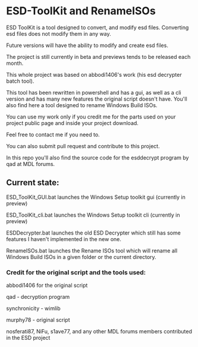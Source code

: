 # ESD-ToolKit and RenameISOs

ESD ToolKit is a tool designed to convert, and modify esd files. Converting esd files does not modify them in any way.

Future versions will have the ability to modify and create esd files.

The project is still currently in beta and previews tends to be released each month.

This whole project was based on abbodi1406's work (his esd decrypter batch tool).

This tool has been rewritten in powershell and has a gui, as well as a cli version and has many new features the original script doesn't have.
You'll also find here a tool designed to rename Windows Build ISOs.

You can use my work only if you credit me for the parts used on your project public page and inside your project download.

Feel free to contact me if you need to.

You can also submit pull request and contribute to this project.

In this repo you'll also find the source code for the esddecrypt program by qad at MDL forums.

## Current state:

ESD_ToolKit_GUI.bat launches the Windows Setup toolkit gui (currently in preview)

ESD_ToolKit_cli.bat launches the Windows Setup toolkit cli (currently in preview)

ESDDecrypter.bat launches the old ESD Decrypter which still has some features I haven't implemented in the new one.

RenameISOs.bat launches the Rename ISOs tool which will rename all Windows Build ISOs in a given folder or the current directory.


### Credit for the original script and the tools used:

abbodi1406 for the original script

qad - decryption program

synchronicity - wimlib

murphy78 - original script

nosferati87, NiFu, s1ave77, and any other MDL forums members contributed in the ESD project